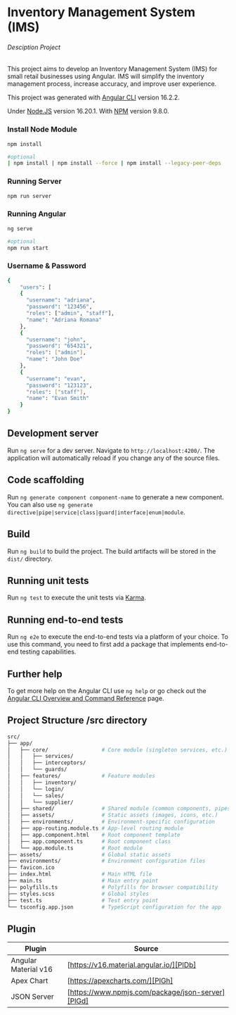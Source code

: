 # Inventory Management System (IMS)
###### Desciption Project

This project aims to develop an Inventory Management System (IMS) for small retail businesses using Angular. IMS will simplify the inventory management process, increase accuracy, and improve user experience.

This project was generated with [Angular CLI](https://github.com/angular/angular-cli) version 16.2.2.

Under [Node.JS](https://nodejs.org/en) version 16.20.1.
With [NPM](https://nodejs.org/en) version 9.8.0.

### Install Node Module
```bash
npm install

#optional
| npm install | npm install --force | npm install --legacy-peer-deps
```

### Running Server
```bash
npm run server
```

### Running Angular
```bash
ng serve

#optional
npm run start
```

### Username & Password
```bash
{
    "users": [
    {
      "username": "adriana",
      "password": "123456",
      "roles": ["admin", "staff"],
      "name": "Adriana Romana"
    },
    {
      "username": "john",
      "password": "654321",
      "roles": ["admin"],
      "name": "John Doe"
    },
    {
      "username": "evan",
      "password": "123123",
      "roles": ["staff"],
      "name": "Evan Smith"
    }
}
````

## Development server

Run `ng serve` for a dev server. Navigate to `http://localhost:4200/`. The application will automatically reload if you change any of the source files.

## Code scaffolding

Run `ng generate component component-name` to generate a new component. You can also use `ng generate directive|pipe|service|class|guard|interface|enum|module`.

## Build

Run `ng build` to build the project. The build artifacts will be stored in the `dist/` directory.

## Running unit tests

Run `ng test` to execute the unit tests via [Karma](https://karma-runner.github.io).

## Running end-to-end tests

Run `ng e2e` to execute the end-to-end tests via a platform of your choice. To use this command, you need to first add a package that implements end-to-end testing capabilities.

## Further help

To get more help on the Angular CLI use `ng help` or go check out the [Angular CLI Overview and Command Reference](https://angular.io/cli) page.

## Project Structure /src directory
```bash
src/
├── app/
│   ├── core/                 # Core module (singleton services, etc.)
│   │   ├── services/
│   │   ├── interceptors/
│   │   └── guards/
│   ├── features/             # Feature modules
│   │   ├── inventory/
│   │   └── login/
│   │   └── sales/
│   │   └── supplier/
│   ├── shared/               # Shared module (common components, pipes, directives)
│   ├── assets/               # Static assets (images, icons, etc.)
│   ├── environments/         # Environment-specific configuration
│   ├── app-routing.module.ts # App-level routing module
│   ├── app.component.html    # Root component template
│   ├── app.component.ts      # Root component class
│   └── app.module.ts         # Root module
├── assets/                   # Global static assets
├── environments/             # Environment configuration files
├── favicon.ico
├── index.html                # Main HTML file
├── main.ts                   # Main entry point
├── polyfills.ts              # Polyfills for browser compatibility
├── styles.scss               # Global styles
├── test.ts                   # Test entry point
└── tsconfig.app.json         # TypeScript configuration for the app

```

## Plugin
| Plugin | Source |
| ------ | ------ |
| Angular Material v16 | [https://v16.material.angular.io/][PlDb] |
| Apex Chart | [https://apexcharts.com/][PlGh] |
| JSON Server | [https://www.npmjs.com/package/json-server][PlGd] |


